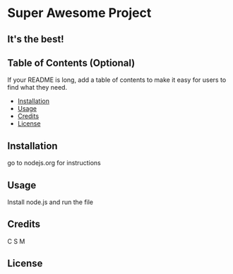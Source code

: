 # Super Awesome Project
## It's the best!

## Table of Contents (Optional)
If your README is long, add a table of contents to make it easy for users to find what they need.
- [Installation](#installation)
- [Usage](#usage)
- [Credits](#credits)
- [License](#license)
## Installation
go to nodejs.org for instructions
## Usage
Install node.js and run the file
## Credits
C S M
## License
